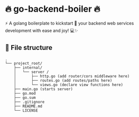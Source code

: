 # 🔥 go-backend-boiler 🔥
⚡ A golang boilerplate to kickstart 🚀 your backend web services development with ease and joy! 💻✨


## 📁 File structure

```
.
└── project_root/
    ├── internal/
    │   └── server /
    │       ├── http.go (add router/cors middleware here)
    │       ├── routes.go (add routes/paths here)
    │       └── views.go (declare view functions here)
    ├── main.go (starts server)
    ├── go.mod 
    ├── go.sum
    ├── .gitignore
    ├── README.md
    └── LICENSE
```
